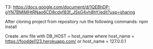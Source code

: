 ТЗ: https://docs.google.com/document/d/1QEBhDP-gYN7BMlMHtRNao6CD8cdxf83f_JSsG4vh8hY/edit?usp=sharing

After cloning project from repository run the following commands:
    npm install

Create .env file with DB_HOST = host_name
    where host_name = https://fooddel123.herokuapp.com/
    or host_name = 127.0.0.1
